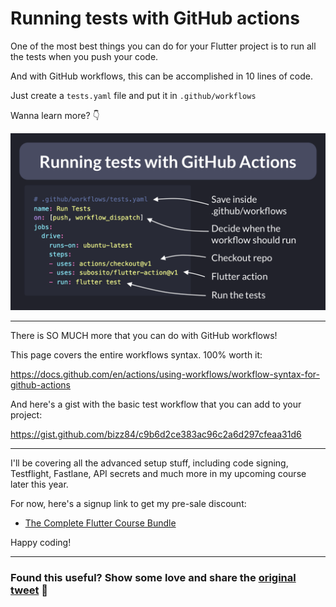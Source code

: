 # Running tests with GitHub actions

One of the most best things you can do for your Flutter project is to run all the tests when you push your code.

And with GitHub workflows, this can be accomplished in 10 lines of code.

Just create a `tests.yaml` file and put it in `.github/workflows`

Wanna learn more? 👇

![](027-github-tests.png)

---

There is SO MUCH more that you can do with GitHub workflows!

This page covers the entire workflows syntax. 100% worth it:

https://docs.github.com/en/actions/using-workflows/workflow-syntax-for-github-actions

And here's a gist with the basic test workflow that you can add to your project:

https://gist.github.com/bizz84/c9b6d2ce383ac96c2a6d297cfeaa31d6

---

I'll be covering all the advanced setup stuff, including code signing, Testflight, Fastlane, API secrets and much more in my upcoming course later this year.

For now, here's a signup link to get my pre-sale discount:

- [The Complete Flutter Course Bundle](https://codewithandrea.com/courses/complete-flutter-bundle/)

Happy coding!

---

### Found this useful? Show some love and share the [original tweet](https://twitter.com/biz84/status/1488578982656290820) 🙏